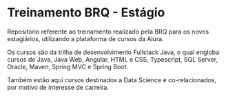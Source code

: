 ﻿# Treinamento BRQ - Estágio

Repositório referente ao treinamento realizado pela BRQ para os novos estagiários, utilizando a plataforma de cursos da Alura.

Os cursos são da trilha de desenvolvimento Fullstack Java, o qual engloba cursos de Java, Java Web, Angular, HTML e CSS, Typescript, SQL Server, Oracle, Maven, Spring MVC e Spring Boot.

Também estão aqui cursos destinados a Data Science e co-relacionados, por motivo de interesse de carreira.
